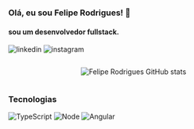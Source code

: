 ### Olá, eu sou Felipe Rodrigues! 👋
#### sou um desenvolvedor fullstack.
![linkedin](https://img.shields.io/badge/LinkedIn-0077B5?style=for-the-badge&logo=linkedin&logoColor=white)
![instagram](https://img.shields.io/badge/Instagram-E4405F?style=for-the-badge&logo=instagram&logoColor=white)

<div style="display: flex; justify-content: center">

![Felipe Rodrigues GitHub stats](https://github-readme-stats.vercel.app/api?username=FelipeRodriguesBonilha&theme=midnight-purple&show_icons=true)

</div>

### Tecnologias
![TypeScript](https://img.shields.io/badge/TypeScript-007ACC?style=for-the-badge&logo=typescript&logoColor=white)
![Node](https://img.shields.io/badge/Node.js-43853D?style=for-the-badge&logo=node.js&logoColor=white)
![Angular](https://img.shields.io/badge/Angular-DD0031?style=for-the-badge&logo=angular&logoColor=white)

